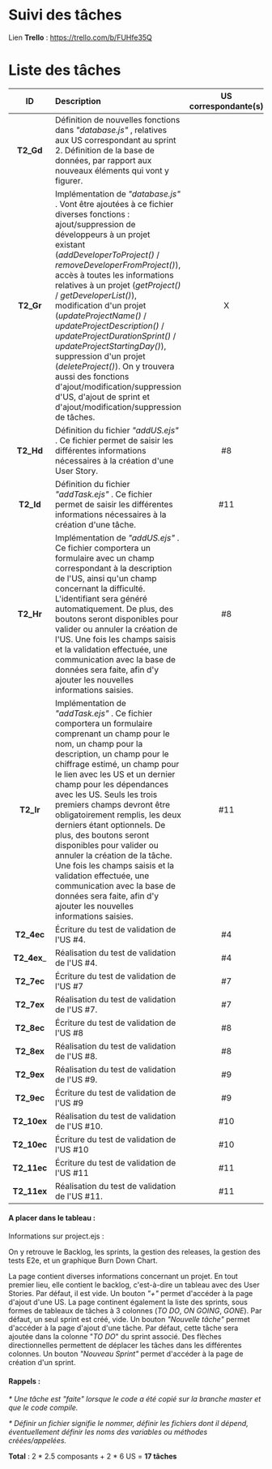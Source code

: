 # Suivi des tâches

Lien __Trello__ : https://trello.com/b/FUHfe35Q

# Liste des tâches

| ID | Description | US correspondante(s) | Dépendances |  Avancement | chiffrage (j/h) |
|:--:|:------------|:--------------------:|:----------:|:-------------:|:---------------:|
| __T2_Gd__ | Définition de nouvelles fonctions dans _"database.js"_ , relatives aux US correspondant au sprint 2. Définition de la base de données, par rapport aux nouveaux éléments qui vont y figurer.
| __T2_Gr__ | Implémentation de _"database.js"_ . Vont être ajoutées à ce fichier diverses fonctions : ajout/suppression de développeurs à un projet existant (_addDeveloperToProject()_ / _removeDeveloperFromProject()_), accès à toutes les informations relatives à un projet (_getProject()_ / _getDeveloperList()_), modification d'un projet (_updateProjectName()_ / _updateProjectDescription()_ / _updateProjectDurationSprint()_ / _updateProjectStartingDay()_), suppression d'un projet (_deleteProject()_). On y trouvera aussi des fonctions d'ajout/modification/suppression d'US, d'ajout de sprint et d'ajout/modification/suppression de tâches. | X | database.js | ON GOING | 1.5 |
| __T2_Hd__ | Définition du fichier _"addUS.ejs"_ . Ce fichier permet de saisir les différentes informations nécessaires à la création d'une User Story. | #8 | addUS.ejs | TO DO | 0.5 |
| __T2_Id__ | Définition du fichier _"addTask.ejs"_ . Ce fichier permet de saisir les différentes informations nécessaires à la création d'une tâche. | #11 | addTask.ejs | TO DO | 0.5 |
| __T2_Hr__ | Implémentation de _"addUS.ejs"_ . Ce fichier comportera un formulaire avec un champ correspondant à la description de l'US, ainsi qu'un champ concernant la difficulté. L'identifiant sera généré automatiquement. De plus, des boutons seront disponibles pour valider ou annuler la création de l'US. Une fois les champs saisis et la validation effectuée, une communication avec la base de données sera faite, afin d'y ajouter les nouvelles informations saisies. | #8 | addUS.ejs | TO DO | 0.5 |
| __T2_Ir__ | Implémentation de _"addTask.ejs"_ . Ce fichier comportera un formulaire comprenant un champ pour le nom, un champ pour la description, un champ pour le chiffrage estimé, un champ pour le lien avec les US et un dernier champ pour les dépendances avec les US. Seuls les trois premiers champs devront être obligatoirement remplis, les deux derniers étant optionnels. De plus, des boutons seront disponibles pour valider ou annuler la création de la tâche. Une fois les champs saisis et la validation effectuée, une communication avec la base de données sera faite, afin d'y ajouter les nouvelles informations saisies. | #11 | addTask.ejs | TO DO | 0.5 |
| __T2_4ec__ | Écriture du test de validation de l'US #4. | #4 |  | TO DO | 0.5 |
| __T2_4ex___ | Réalisation du test de validation de l'US #4. | #4 |  | TO DO | 0.5 |
| __T2_7ec__ | Écriture du test de validation de l'US #7 | #7 |  | TO DO | 0.5 |
| __T2_7ex__ | Réalisation du test de validation de l'US #7. | #7 |  | TO DO | 0.5 |
| __T2_8ec__ | Écriture du test de validation de l'US #8 | #8 |  | TO DO | 0.5 |
| __T2_8ex__ | Réalisation du test de validation de l'US #8. | #8 |  | TO DO | 0.5 |
| __T2_9ex__ | Réalisation du test de validation de l'US #9. | #9 |  | TO DO | 0.5 |
| __T2_9ec__ | Écriture du test de validation de l'US #9 | #9 |  | TO DO | 0.5 |
| __T2_10ex__ | Réalisation du test de validation de l'US #10. | #10 |  | TO DO | 0.5 |
| __T2_10ec__ | Écriture du test de validation de l'US #10 | #10 |  | TO DO | 0.5 |
| __T2_11ec__ | Écriture du test de validation de l'US #11 | #11 |  | TO DO | 0.5 |
| __T2_11ex__ | Réalisation du test de validation de l'US #11. | #11 |  | TO DO | 0.5 |

#### A placer dans le tableau :

Informations sur project.ejs :

On y retrouve le Backlog, les sprints, la gestion des releases, la gestion des tests E2e, et un graphique Burn Down Chart.

La page contient diverses informations concernant un projet. En tout premier lieu, elle contient le backlog, c'est-à-dire un tableau avec des User Stories. Par défaut, il est vide. Un bouton _"+"_ permet d'accéder à la page d'ajout d'une US. La page continent également la liste des sprints, sous formes de tableaux de tâches à 3 colonnes (_TO DO_, _ON GOING_, _GONE_). Par défaut, un seul sprint est créé, vide. Un bouton _"Nouvelle tâche"_ permet d'accéder à la page d'ajout d'une tâche. Par défaut, cette tâche sera ajoutée dans la colonne "_TO DO_" du sprint associé. Des flèches directionnelles permettent de déplacer les tâches dans les différentes colonnes. Un bouton _"Nouveau Sprint"_ permet d'accéder à la page de création d'un sprint.

  #### Rappels :

  _* Une tâche est "faite" lorsque le code a été copié sur la branche master et que le code compile._

  _* Définir un fichier signifie le nommer, définir les fichiers dont il dépend, éventuellement définir les noms des variables ou méthodes créées/appelées._

__Total__ : 2 \* 2.5 composants + 2 \* 6 US = __17 tâches__